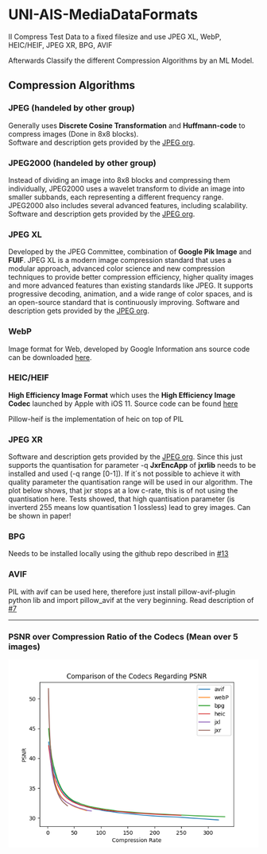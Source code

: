 # UNI-AIS-MediaDataFormats

II Compress Test Data to a fixed filesize and use JPEG XL, WebP, HEIC/HEIF, JPEG XR, BPG, AVIF

Afterwards Classify the different Compression Algorithms by an ML Model.

## Compression Algorithms

### JPEG (handeled by other group)

Generally uses **Discrete Cosine Transformation** and **Huffmann-code** to
compress images (Done in 8x8 blocks).  
Software and description gets provided by the [JPEG org](https://jpeg.org/jpeg/index.html).

### JPEG2000 (handeled by other group)

Instead of dividing an image into 8x8 blocks and compressing them individually, JPEG2000 uses a
wavelet transform to divide an image into smaller subbands, each representing a different frequency range.
JPEG2000 also includes several advanced features, including scalability.
Software and description gets provided by the [JPEG org](https://jpeg.org/jpeg2000/index.html).

### JPEG XL

Developed by the JPEG Committee, combination of **Google Pik Image** and **FUIF**. 
JPEG XL is a modern image compression standard that uses a modular approach, advanced color science
and new compression techniques to provide better compression efficiency, higher quality images
and more advanced features than existing standards like JPEG. It supports progressive decoding,
animation, and a wide range of color spaces, and is an open-source standard that is continuously improving.
Software and description gets provided by the [JPEG org](https://jpeg.org/jpegxl/index.html).

### WebP

Image format for Web, developed by Google Information ans source code can be 
downloaded [here](https://developers.google.com/speed/webp).  

### HEIC/HEIF

**High Efficiency Image Format** which uses the **High Efficiency Image Codec** launched by Apple
with iOS 11. Source code can be found [here](https://github.com/strukturag/libheif)

Pillow-heif is the implementation of heic on top of PIL

### JPEG XR

Software and description gets provided by the [JPEG org](https://jpeg.org/jpegxr/index.html). Since this just supports the
quantisation for parameter -q **JxrEncApp** of **jxrlib** needs to be installed and used (-q range [0-1]). 
If it´s not possible to achieve it with quality parameter the quantisation range will be used in our algorithm.
The plot below shows, that jxr stops at a low c-rate, this is of not using the quantisation here. Tests showed, that
high quantisation parameter (is inverterd 255 means low quantisation 1 lossless) lead to grey images. Can be shown in paper!

### BPG

Needs to be installed locally using the github repo described in [#13](https://github.com/AIS-22/UNI-AIS-MediaDataFormats/issues/13)

### AVIF

PIL with avif can be used here, therefore just install pillow-avif-plugin python lib and import pillow_avif at the very beginning. Read description of [#7](https://github.com/AIS-22/UNI-AIS-MediaDataFormats/issues/7)

___
### PSNR over Compression Ratio of the Codecs (Mean over 5 images)
![PSNR](Plots/psnr.png)
